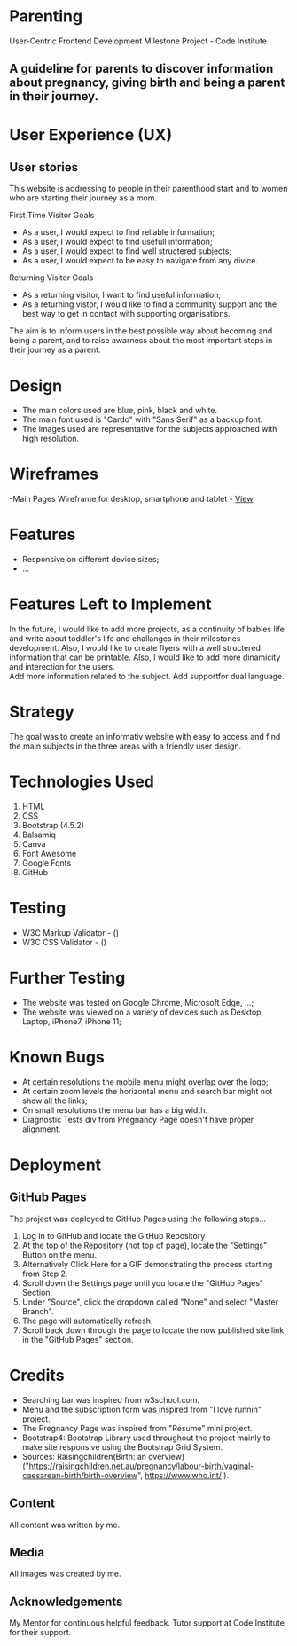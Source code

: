 # Parenting

User-Centric Frontend Development Milestone Project - Code Institute

## A guideline for parents to discover information about pregnancy, giving birth and being a parent in their journey.

# User Experience (UX)
## User stories
This website is addressing to people in their parenthood start and to women who are starting their journey as a mom. 

First Time Visitor Goals

- As a user, I would expect to find reliable information;
- As a user, I would expect to find usefull information;
- As a user, I would expect to find well structered subjects;
- As a user, I would expect to be easy to navigate from any divice.

Returning Visitor Goals

- As a returning visitor, I want to find useful information;
- As a returning vistor, I would like to find a community support and the best way to get in contact with supporting organisations.


The aim is to inform users in the best possible way about becoming and being a parent, and to raise awarness about the most important steps in their journey as a parent. 

# Design

- The main colors used are blue, pink, black and white.
- The main font used is "Cardo" with "Sans Serif" as a backup font.
- The images used are representative for the subjects approached with high resolution.

# Wireframes
-Main Pages  Wireframe for desktop, smartphone and tablet - [View](https://github.com/DomnicaH/Parenting/tree/main/wireframes)

# Features

- Responsive on different device sizes;
- ...


# Features Left to Implement

In the future, I would like to add more projects, as a continuity of babies life and write about toddler's life and challanges in their milestones development. Also, I would like to create flyers with a well structered information that can be printable.
Also, I would like to add more dinamicity and interection for the users.  
Add more information related to the subject.
Add supportfor dual language.


# Strategy
The goal was to create an informativ website with easy to access and find the main subjects in the three areas with a friendly user design.  

# Technologies Used

1. HTML
2. CSS
3. Bootstrap (4.5.2)
4. Balsamiq 
5. Canva
6. Font Awesome
7. Google Fonts
8. GitHub

# Testing

- W3C Markup Validator - ()
- W3C CSS Validator - ()

# Further Testing
- The website was tested on Google Chrome, Microsoft Edge, ...;
- The website was viewed on a variety of devices such as Desktop, Laptop, iPhone7, iPhone 11;

# Known Bugs

- At certain resolutions the mobile menu might overlap over the logo;
- At certain zoom levels the horizontal menu and search bar might not show all the links;
- On small resolutions the menu bar has a big width.
- Diagnostic Tests div from Pregnancy Page doesn't have proper alignment.

# Deployment

## GitHub Pages
The project was deployed to GitHub Pages using the following steps...

1. Log in to GitHub and locate the GitHub Repository
2. At the top of the Repository (not top of page), locate the "Settings" Button on the menu.
3. Alternatively Click Here for a GIF demonstrating the process starting from Step 2.
4. Scroll down the Settings page until you locate the "GitHub Pages" Section.
5. Under "Source", click the dropdown called "None" and select "Master Branch".
6. The page will automatically refresh.
7. Scroll back down through the page to locate the now published site link in the "GitHub Pages" section.

# Credits

- Searching bar was inspired from w3school.com. 
- Menu and the subscription form was inspired from "I love runnin" project. 
- The Pregnancy Page was inspired from "Resume" mini project. 
- Bootstrap4: Bootstrap Library used throughout the project mainly to make site responsive using the Bootstrap Grid System.
- Sources: Raisingchildren(Birth: an overview) ("https://raisingchildren.net.au/pregnancy/labour-birth/vaginal-caesarean-birth/birth-overview", https://www.who.int/ ).



## Content
 All content was written by me.

## Media
All images was created by me.

## Acknowledgements
My Mentor for continuous helpful feedback.
Tutor support at Code Institute for their support.